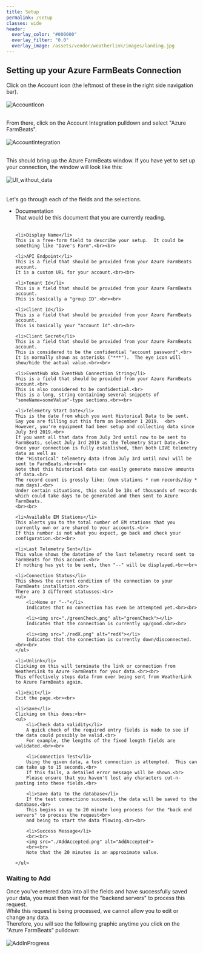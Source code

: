 ```yaml
---
title: Setup
permalink: /setup
classes: wide
header:
  overlay_color: "#000000"
  overlay_filter: "0.0"
  overlay_image: /assets/vendor/weatherlink/images/landing.jpg
---
```


<h2 id="fbsetup">Setting up your Azure FarmBeats Connection</h2>

Click on the Account icon (the leftmost of these in the right side navigation bar).
<br><br>
<img src="./AccountIcon.png" alt="AccountIcon">
<br><br>

From there, click on the Account Integration pulldown and select "Azure FarmBeats".
<br><br>
<img src="./AccountIntegration2.png" alt="AccountIntegration">
<br><br>

This should bring up the Azure FarmBeats window.  If you have yet to set up your connection, the window will look like this:
<br><br>
<img src="./UI_without_data.png" alt="UI_without_data">
<br><br><br>
Let's go through each of the fields and the selections.
<ul>
	<li>Documentation</li>
	That would be this document that you are currently reading.<br><br>

	<li>Display Name</li>
	This is a free-form field to describe your setup.  It could be something like "Dave's Farm".<br><br>

	<li>API Endpoint</li>
	This is a field that should be provided from your Azure FarmBeats account.
	It is a custom URL for your account.<br><br>

	<li>Tenant Id</li>
	This is a field that should be provided from your Azure FarmBeats account.
	This is basically a "group ID".<br><br>

	<li>Client Id</li>
	This is a field that should be provided from your Azure FarmBeats account.
	This is basically your "account Id".<br><br>

	<li>Client Secret</li>
	This is a field that should be provided from your Azure FarmBeats account.
	This is considered to be the confidential "account password".<br>
	It is normally shown as asterisks ("***").  The eye icon will show/hide the actual value.<br><br>

	<li>EventHub aka EventHub Connection String</li>
	This is a field that should be provided from your Azure FarmBeats account.<br>
	This is also considered to be confidential.<br>
	This is a long, string containing several snippets of "someName=someValue"-type sections.<br><br>

	<li>Telemetry Start Date</li>
	This is the date from which you want Historical Data to be sent.
	Say you are filling out this form on December 1 2019.  <br>
	However, you're equipment had been setup and collecting data since July 3rd 2019.<br>
	If you want all that data from July 3rd until now to be sent to FarmBeats, select July 3rd 2019 as the Telemetry Start Date.<br>
	Once your connection is fully established, then both LIVE telemetry data as well as 
	the "Historical" telemetry data (from July 3rd until now) will be sent to FarmBeats.<br><br>
	Note that this historical data can easily generate massive amounts of data.<br>
	The record count is grossly like: (num stations * num records/day * num days).<br>
	Under certain situations, this could be 10s of thousands of records which could take days to be generated and then sent to Azure FarmBeats.
	<br><br>
	
	<li>Available EM Stations</li>
	This alerts you to the total number of EM stations that you currently own or are shared to your accounts.<br>
	If this number is not what you expect, go back and check your configuration.<br><br>

	<li>Last Telemetry Sent</li>
	This value shows the datetime of the last telemetry record sent to FarmBeats for this account.<br>
	If nothing has yet to be sent, then "--" will be displayed.<br><br>

	<li>Connection Status</li>
	This shows the current condition of the connection to your FarmBeats installation.<br>
	There are 3 different statusses:<br>
	<ul>
		<li>None or "--"</li>
		Indicates that no connection has even be attempted yet.<br><br>

		<li><img src="./greenCheck.png" alt="greenCheck"></li>
		Indicates that the connection is currently up/good.<br><br>

		<li><img src="./redX.png" alt="redX"></li>
		Indicates that the connection is currently down/disconnected.<br><br>
	</ul>

	<li>Unlink</li>
	Clicking on this will terminate the link or connection from WeatherLink to Azure FarmBeats for your data.<br><br>
	This effectively stops data from ever being sent from WeatherLink to Azure FarmBeats again.

	<li>Exit</li>
	Exit the page.<br><br>

	<li>Save</li>
	Clicking on this does:<br>
	<ul>
		<li>Check data validity</li>
		A quick check of the required entry fields is made to see if the data could possibly be valid.<br>
		For example, the lengths of the fixed length fields are validated.<br><br>

		<li>Connection Test</li>
		Using the given data, a test connection is attempted.  This can can take up to 15 seconds.<br>
		If this fails, a detailed error message will be shown.<br>
		Please ensure that you haven't lost any characters cut-n-pasting into these fields.<br>

		<li>Save data to the database</li>
		If the test connectiono succeeds, the data will be saved to the database.<br>
		This begins an up to 20 minute long process for the "back end servers" to process the request<br>
		and being to start the data flowing.<br><br>

		<li>Success Message</li>
		<br><br>
		<img src="./AddAccepted.png" alt="AddAccepted">
		<br><br>
		Note that the 20 minutes is an approximate value.

	</ul>
</ul>

<h3 id="AddInProgress">Waiting to Add</h3>

Once you've entered data into all the fields and have successfully saved your data, you must then wait for the "backend servers" 
to process this request.  <br>
While this request is being processed, we cannot allow you to edit or change any data.  <br>
Therefore, you will see the following graphic anytime you click on the "Azure FarmBeats" pulldown:
<br><br>
<img src="./AddInProgress.png" alt="AddInProgress">
<br><br>

